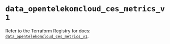 # `data_opentelekomcloud_ces_metrics_v1`

Refer to the Terraform Registry for docs: [`data_opentelekomcloud_ces_metrics_v1`](https://registry.terraform.io/providers/opentelekomcloud/opentelekomcloud/1.36.50/docs/data-sources/ces_metrics_v1).
